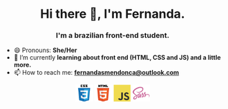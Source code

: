 <h1 align="center">Hi there 👋, I'm Fernanda.</h1>

<h3  align="center">I'm a brazilian front-end student.</h3>

- 😄 Pronouns: <b>She/Her</b>
- 🌱 I’m currently <b>learning about front end (HTML, CSS and JS) and a little more.</b>
- 📫 How to reach me: <b>fernandasmendonca@outlook.com</b>

<p align="center">
  <img src="https://github.com/FernandaMendonca/FernandaMendonca/blob/master/css.svg" alt="CSS3" width="40" height="40"/>
  <img src="https://github.com/FernandaMendonca/FernandaMendonca/blob/master/html5.svg" alt="HTML5" width="40" height="40"/>
  <img src="https://github.com/FernandaMendonca/FernandaMendonca/blob/master/js.svg" alt="JavaScript" width="40" height="40"/>
  <img src="https://github.com/FernandaMendonca/FernandaMendonca/blob/master/sass.svg" alt="SASS" width="40" height="40"/>
 </p>



<!--
**FernandaMendonca/FernandaMendonca** is a ✨ _special_ ✨ repository because its `README.md` (this file) appears on your GitHub profile.

Here are some ideas to get you started:

- 🔭 I’m currently working on ...

- 👯 I’m looking to collaborate on ...
- 🤔 I’m looking for help with ...
- 💬 Ask me about ...

- ⚡ Fun fact: ...


-->
